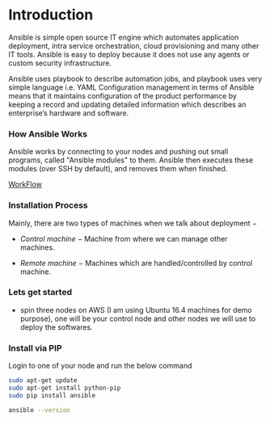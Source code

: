# Introduction

Ansible is simple open source IT engine which automates application deployment, intra service orchestration, cloud provisioning and many other IT tools.
Ansible is easy to deploy because it does not use any agents or custom security infrastructure.

Ansible uses playbook to describe automation jobs, and playbook uses very simple language i.e. YAML 
Configuration management in terms of Ansible means that it maintains configuration of the product performance by keeping a record and updating detailed information which describes an enterprise’s hardware and software.

### How Ansible Works
Ansible works by connecting to your nodes and pushing out small programs, called "Ansible modules" to them. Ansible then executes these modules (over SSH by default), and removes them when finished.

[WorkFlow](https://github.com/sanjaynaikwadi/ansible/blob/master/AutoScaling/HPA/HPA.png)

### Installation Process
Mainly, there are two types of machines when we talk about deployment −

- *Control machine* − Machine from where we can manage other machines.

- *Remote machine* − Machines which are handled/controlled by control machine.

### Lets get started
- spin three nodes on AWS (I am using Ubuntu 16.4 machines for demo purpose), one will be your control node and other nodes we will use to deploy the softwares.

### Install via PIP
Login to one of your node and run the below command
```bash
sudo apt-get update
sudo apt-get install python-pip
sudo pip install ansible

ansible --version
```



